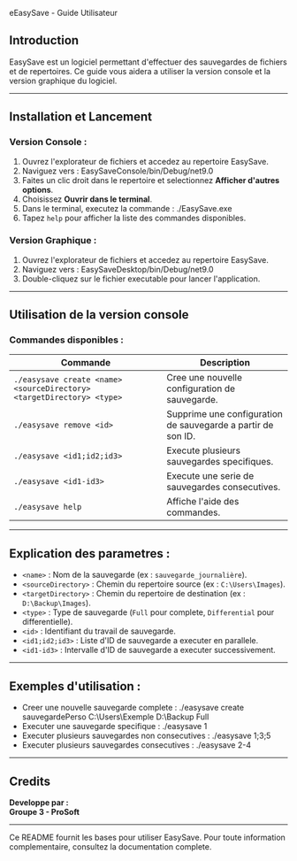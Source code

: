eEasySave - Guide Utilisateur

## Introduction
EasySave est un logiciel permettant d'effectuer des sauvegardes de fichiers et de repertoires. Ce guide vous aidera a utiliser la version console et la version graphique du logiciel.

---

## Installation et Lancement

### Version Console :
1. Ouvrez l'explorateur de fichiers et accedez au repertoire EasySave.
2. Naviguez vers :
EasySaveConsole/bin/Debug/net9.0
3. Faites un clic droit dans le repertoire et selectionnez **Afficher d'autres options**.
4. Choisissez **Ouvrir dans le terminal**.
5. Dans le terminal, executez la commande :
./EasySave.exe
6. Tapez `help` pour afficher la liste des commandes disponibles.

### Version Graphique :
1. Ouvrez l'explorateur de fichiers et accedez au repertoire EasySave.
2. Naviguez vers :
EasySaveDesktop/bin/Debug/net9.0
3. Double-cliquez sur le fichier executable pour lancer l'application.

---

## Utilisation de la version console

### Commandes disponibles :
| Commande | Description |
|----------|------------|
| `./easysave create <name> <sourceDirectory> <targetDirectory> <type>` | Cree une nouvelle configuration de sauvegarde. |
| `./easysave remove <id>` | Supprime une configuration de sauvegarde a partir de son ID. |
| `./easysave <id1;id2;id3>` | Execute plusieurs sauvegardes specifiques. |
| `./easysave <id1-id3>` | Execute une serie de sauvegardes consecutives. |
| `./easysave help` | Affiche l'aide des commandes. |

---

## Explication des parametres :
- `<name>` : Nom de la sauvegarde (ex : `sauvegarde_journalière`).
- `<sourceDirectory>` : Chemin du repertoire source (ex : `C:\Users\Images`).
- `<targetDirectory>` : Chemin du repertoire de destination (ex : `D:\Backup\Images`).
- `<type>` : Type de sauvegarde (`Full` pour complete, `Differential` pour differentielle).
- `<id>` : Identifiant du travail de sauvegarde.
- `<id1;id2;id3>` : Liste d'ID de sauvegarde a executer en parallele.
- `<id1-id3>` : Intervalle d'ID de sauvegarde a executer successivement.

---

## Exemples d'utilisation :
- Creer une nouvelle sauvegarde complete :
./easysave create sauvegardePerso C:\Users\Exemple D:\Backup Full
- Executer une sauvegarde specifique :
./easysave 1
- Executer plusieurs sauvegardes non consecutives :
./easysave 1;3;5
- Executer plusieurs sauvegardes consecutives :
./easysave 2-4

---

## Credits
**Developpe par :**  
**Groupe 3 - ProSoft**

---

Ce README fournit les bases pour utiliser EasySave. Pour toute information complementaire, consultez la documentation complete.
